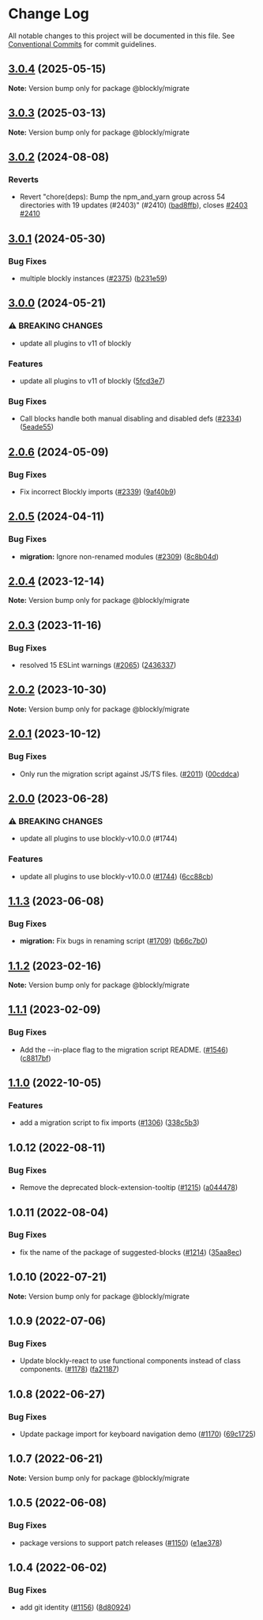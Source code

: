 # Change Log

All notable changes to this project will be documented in this file.
See [Conventional Commits](https://conventionalcommits.org) for commit guidelines.

## [3.0.4](https://github.com/google/blockly-samples/compare/@blockly/migrate@3.0.3...@blockly/migrate@3.0.4) (2025-05-15)

**Note:** Version bump only for package @blockly/migrate





## [3.0.3](https://github.com/google/blockly-samples/compare/@blockly/migrate@3.0.2...@blockly/migrate@3.0.3) (2025-03-13)

**Note:** Version bump only for package @blockly/migrate





## [3.0.2](https://github.com/google/blockly-samples/compare/@blockly/migrate@3.0.1...@blockly/migrate@3.0.2) (2024-08-08)


### Reverts

* Revert "chore(deps): Bump the npm_and_yarn group across 54 directories with 19 updates (#2403)" (#2410) ([bad8ffb](https://github.com/google/blockly-samples/commit/bad8ffbf85caa4e5b68d2f010cd0deaa9e3dd98f)), closes [#2403](https://github.com/google/blockly-samples/issues/2403) [#2410](https://github.com/google/blockly-samples/issues/2410)



## [3.0.1](https://github.com/google/blockly-samples/compare/@blockly/migrate@3.0.0...@blockly/migrate@3.0.1) (2024-05-30)


### Bug Fixes

* multiple blockly instances ([#2375](https://github.com/google/blockly-samples/issues/2375)) ([b231e59](https://github.com/google/blockly-samples/commit/b231e598f2f5f5b0abbfd01d981e35572ad50a26))



## [3.0.0](https://github.com/google/blockly-samples/compare/@blockly/migrate@2.0.6...@blockly/migrate@3.0.0) (2024-05-21)


### ⚠ BREAKING CHANGES

* update all plugins to v11 of blockly

### Features

* update all plugins to v11 of blockly ([5fcd3e7](https://github.com/google/blockly-samples/commit/5fcd3e7d53eaadffe9bda9a378b404d34b2f8be2))


### Bug Fixes

* Call blocks handle both manual disabling and disabled defs ([#2334](https://github.com/google/blockly-samples/issues/2334)) ([5eade55](https://github.com/google/blockly-samples/commit/5eade55779c4022d14ad4472ff32c93c78199887))



## [2.0.6](https://github.com/google/blockly-samples/compare/@blockly/migrate@2.0.5...@blockly/migrate@2.0.6) (2024-05-09)


### Bug Fixes

* Fix incorrect Blockly imports ([#2339](https://github.com/google/blockly-samples/issues/2339)) ([9af40b9](https://github.com/google/blockly-samples/commit/9af40b9ca075275af2b48cedcc1750d458084eb3))



## [2.0.5](https://github.com/google/blockly-samples/compare/@blockly/migrate@2.0.4...@blockly/migrate@2.0.5) (2024-04-11)


### Bug Fixes

* **migration:** Ignore non-renamed modules ([#2309](https://github.com/google/blockly-samples/issues/2309)) ([8c8b04d](https://github.com/google/blockly-samples/commit/8c8b04d21337cca48579d0f908ec08fab3cf9672))



## [2.0.4](https://github.com/google/blockly-samples/compare/@blockly/migrate@2.0.3...@blockly/migrate@2.0.4) (2023-12-14)

**Note:** Version bump only for package @blockly/migrate





## [2.0.3](https://github.com/google/blockly-samples/compare/@blockly/migrate@2.0.2...@blockly/migrate@2.0.3) (2023-11-16)


### Bug Fixes

* resolved 15 ESLint warnings ([#2065](https://github.com/google/blockly-samples/issues/2065)) ([2436337](https://github.com/google/blockly-samples/commit/243633746542bb1518fe2893c0421a5a6f79fd32))



## [2.0.2](https://github.com/google/blockly-samples/compare/@blockly/migrate@2.0.1...@blockly/migrate@2.0.2) (2023-10-30)

**Note:** Version bump only for package @blockly/migrate





## [2.0.1](https://github.com/google/blockly-samples/compare/@blockly/migrate@2.0.0...@blockly/migrate@2.0.1) (2023-10-12)


### Bug Fixes

* Only run the migration script against JS/TS files. ([#2011](https://github.com/google/blockly-samples/issues/2011)) ([00cddca](https://github.com/google/blockly-samples/commit/00cddca13126fe6eb2ef61e4e4069815955c60d7))



## [2.0.0](https://github.com/google/blockly-samples/compare/@blockly/migrate@1.1.3...@blockly/migrate@2.0.0) (2023-06-28)


### ⚠ BREAKING CHANGES

* update all plugins to use blockly-v10.0.0 (#1744)

### Features

* update all plugins to use blockly-v10.0.0 ([#1744](https://github.com/google/blockly-samples/issues/1744)) ([6cc88cb](https://github.com/google/blockly-samples/commit/6cc88cbef39d4ad664a668d3d46eb29ba7292f9c))



## [1.1.3](https://github.com/google/blockly-samples/compare/@blockly/migrate@1.1.2...@blockly/migrate@1.1.3) (2023-06-08)


### Bug Fixes

* **migration:** Fix bugs in renaming script ([#1709](https://github.com/google/blockly-samples/issues/1709)) ([b66c7b0](https://github.com/google/blockly-samples/commit/b66c7b00d793339ac41bb06b22a3953bf6e199fe))



## [1.1.2](https://github.com/google/blockly-samples/compare/@blockly/migrate@1.1.1...@blockly/migrate@1.1.2) (2023-02-16)

**Note:** Version bump only for package @blockly/migrate





## [1.1.1](https://github.com/google/blockly-samples/compare/@blockly/migrate@1.1.0...@blockly/migrate@1.1.1) (2023-02-09)


### Bug Fixes

* Add the --in-place flag to the migration script README. ([#1546](https://github.com/google/blockly-samples/issues/1546)) ([c8817bf](https://github.com/google/blockly-samples/commit/c8817bfdd4b8f308e3a66e0e45cee3291dbc0359))



## [1.1.0](https://github.com/google/blockly-samples/compare/@blockly/migrate@1.0.12...@blockly/migrate@1.1.0) (2022-10-05)


### Features

* add a migration script to fix imports ([#1306](https://github.com/google/blockly-samples/issues/1306)) ([338c5b3](https://github.com/google/blockly-samples/commit/338c5b322e287768a72e4be6e2d2c5aabf037e5a))



## 1.0.12 (2022-08-11)


### Bug Fixes

* Remove the deprecated block-extension-tooltip ([#1215](https://github.com/google/blockly-samples/issues/1215)) ([a044478](https://github.com/google/blockly-samples/commit/a044478c86a73e3065bc866e427f175cbec6fc13))





## 1.0.11 (2022-08-04)


### Bug Fixes

* fix the name of the package of suggested-blocks ([#1214](https://github.com/google/blockly-samples/issues/1214)) ([35aa8ec](https://github.com/google/blockly-samples/commit/35aa8ec73a60a4eb5b1e80cb2fc71dcd83d05e27))





## 1.0.10 (2022-07-21)

**Note:** Version bump only for package @blockly/migrate





## 1.0.9 (2022-07-06)


### Bug Fixes

* Update blockly-react to use functional components instead of class components. ([#1178](https://github.com/google/blockly-samples/issues/1178)) ([fa21187](https://github.com/google/blockly-samples/commit/fa21187cdbe4ec3a5c69f185540dd68a98eb69d7))





## 1.0.8 (2022-06-27)


### Bug Fixes

* Update package import for keyboard navigation demo ([#1170](https://github.com/google/blockly-samples/issues/1170)) ([69c1725](https://github.com/google/blockly-samples/commit/69c1725b775279fcc397dc178935208d5f42b08c))





## 1.0.7 (2022-06-21)

**Note:** Version bump only for package @blockly/migrate





## 1.0.5 (2022-06-08)


### Bug Fixes

* package versions to support patch releases ([#1150](https://github.com/google/blockly-samples/issues/1150)) ([e1ae378](https://github.com/google/blockly-samples/commit/e1ae378d779531621c3d948566257d069002963f))





## 1.0.4 (2022-06-02)


### Bug Fixes

* add git identity ([#1156](https://github.com/google/blockly-samples/issues/1156)) ([8d80924](https://github.com/google/blockly-samples/commit/8d809243b277375beb2ce75d4e157b5e17f78193))
